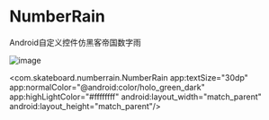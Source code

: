 # NumberRain
Android自定义控件仿黑客帝国数字雨

![image](https://github.com/skateboard1991/NumberRain/blob/master/show.gif)


<com.skateboard.numberrain.NumberRain
        app:textSize="30dp"
        app:normalColor="@android:color/holo_green_dark"
        app:highLightColor="#ffffffff"
        android:layout_width="match_parent"
        android:layout_height="match_parent"/>
